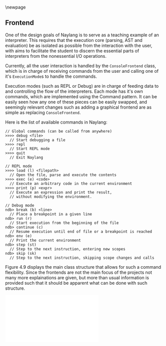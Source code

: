 \newpage

Frontend
------

One of the design goals of Naylang is to serve as a teaching example of an interpreter. This requires that the execution core (parsing, AST and evaluation) be as isolated as possible from the interaction with the user, with aims to facilitate the student to discern the essential parts of interpreters from the nonessential I/O operations.

Currently, all the user interaction is handled by the `ConsoleFrontend` class, which is in charge of receiving commands from the user and calling one of it's `ExecutionMode`s to handle the commands.

Execution modes (such as REPL or Debug) are in charge of feeding data to and controlling the flow of the interpreters. Each mode has it's own commands, which are implemented using the Command pattern. It can be easily seen how any one of these pieces can be easily swapped, and seemingly relevant changes such as adding a graphical frontend are as simple as replacing `ConsoleFrontend`.

Here is the list of available commands in Naylang:

```
// Global commands (can be called from anywhere)
>>>> debug <file>
  // Start debugging a file
>>>> repl
  // Start REPL mode
>>>> quit
  // Exit Naylang

// REPL mode
>>>> load (l) <filepath>
  // Open the file, parse and execute the contents
>>>> exec (e) <code>    
  // Execute an arbitrary code in the current environment
>>>> print (p) <expr>
  // Execute an expression and print the result,
  // without modifying the environment.

// Debug mode
ndb> break (b) <line>   
  // Place a breakpoint in a given line
ndb> run (r)   
  // Start execution from the beginning of the file
ndb> continue (c)   
  // Resume execution until end of file or a breakpoint is reached
ndb> env (e)   
  // Print the current environment
ndb> step (st)   
  // Step to the next instruction, entering new scopes
ndb> skip (sk)   
  // Step to the next instruction, skipping scope changes and calls
```

Figure 4.9 displays the main class structure that allows for such a command flexibility. Since the frontends are not the main focus of the projects not many more explainations are given, but more than usual information is provided such that it should be apparent what can be done with such structure.

![Frontends And Controllers](images/frontends.pdf) 
